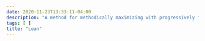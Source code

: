 ```yaml
---
date: 2020-11-23T13:33:11-04:00
description: "A method for methodically maximizing with progressively fewer resources"
tags: [ ]
title: "Lean"
---
```


